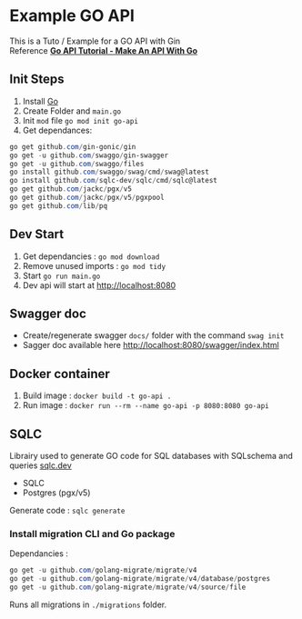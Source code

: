 # Example GO API

This is a Tuto / Example for a GO API with Gin  
Reference **[Go API Tutorial - Make An API With Go](https://youtu.be/bj77B59nkTQ?si=I45DJZcSS-l00Qn4)**

## Init Steps

1. Install [Go](https://go.dev/dl/)
1. Create Folder and `main.go`
1. Init  `mod` file `go mod init go-api`
1. Get dependances:

```ps1
go get github.com/gin-gonic/gin
go get -u github.com/swaggo/gin-swagger
go get -u github.com/swaggo/files
go install github.com/swaggo/swag/cmd/swag@latest
go install github.com/sqlc-dev/sqlc/cmd/sqlc@latest
go get github.com/jackc/pgx/v5
go get github.com/jackc/pgx/v5/pgxpool
go get github.com/lib/pq
```

## Dev Start

1. Get dependancies : `go mod download`
1. Remove unused imports : `go mod tidy`
1. Start `go run main.go`
1. Dev api will start at [http://localhost:8080](http://localhost:8080)

## Swagger doc

- Create/regenerate swagger `docs/` folder with the command `swag init`
- Sagger doc available here [http://localhost:8080/swagger/index.html](http://localhost:8080/swagger/index.html)

## Docker container

1. Build image : `docker build -t go-api .`
1. Run image : `docker run --rm --name go-api -p 8080:8080 go-api`

## SQLC

Librairy used to generate GO code for SQL databases with SQLschema and queries [sqlc.dev](https://sqlc.dev/)

- SQLC
- Postgres (pgx/v5)

Generate code : `sqlc generate`

### Install migration CLI and Go package

Dependancies :

```ps1
go get -u github.com/golang-migrate/migrate/v4
go get -u github.com/golang-migrate/migrate/v4/database/postgres
go get -u github.com/golang-migrate/migrate/v4/source/file
```

Runs all migrations in `./migrations` folder.
